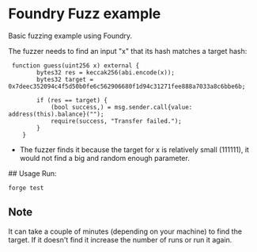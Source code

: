 # Foundry Fuzz example 

Basic fuzzing example using Foundry. 

The fuzzer needs to find an input "x" that its hash matches a target hash:

```solidity 
 function guess(uint256 x) external {
        bytes32 res = keccak256(abi.encode(x));
        bytes32 target = 0x7deec352094c4f5d50b0fe6c562906680f1d94c31271fee888a7033a8c6bbe6b;

        if (res == target) {
            (bool success,) = msg.sender.call{value: address(this).balance}("");
            require(success, "Transfer failed.");
        }
    }
```

* The fuzzer finds it because the target for x is relatively small (111111), it would not find a big and random enough parameter.

## Usage
Run: 
```
forge test
```

## Note
It can take a couple of minutes (depending on your machine) to find the target. If it doesn't find it increase the number of runs or run it again. 

